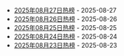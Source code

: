 * [2025年08月27日热榜](https://product-daily.haha.ai/posts/20250827) - 2025-08-27
* [2025年08月26日热榜](https://product-daily.haha.ai/posts/20250826) - 2025-08-26
* [2025年08月25日热榜](https://product-daily.haha.ai/posts/20250825) - 2025-08-25
* [2025年08月24日热榜](https://product-daily.haha.ai/posts/20250824) - 2025-08-24
* [2025年08月23日热榜](https://product-daily.haha.ai/posts/20250823) - 2025-08-23
